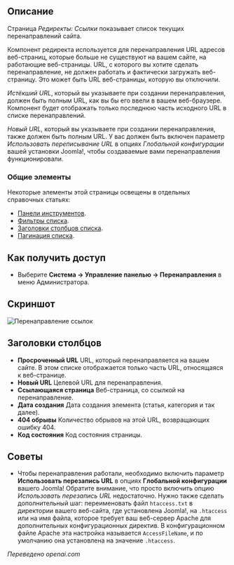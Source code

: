 <!-- Filename: Help4.x:Redirects:_Links / Display title: Перенаправления: Ссылки -->

## Описание

Страница *Редиректы: Ссылки* показывает список текущих перенаправлений сайта.

Компонент редиректа используется для перенаправления URL адресов веб-страниц, которые больше не существуют на вашем сайте, на работающие веб-страницы. URL, с которого вы хотите сделать перенаправление, не должен работать и фактически загружать веб-страницу. Это может быть URL веб-страницы, которую вы отключили.

*Истёкший URL*, который вы указываете при создании перенаправления, должен быть полным URL, как вы бы его ввели в вашем веб-браузере. Компонент будет отображать только последнюю часть исходного URL в списке перенаправлений.

*Новый URL*, который вы указываете при создании перенаправления, также должен быть полным URL. У вас должен быть включен параметр *Использовать переписывание URL* в опциях *Глобальной конфигурации* вашей установки Joomla!, чтобы создаваемые вами перенаправления функционировали.

### Общие элементы

Некоторые элементы этой страницы освещены в отдельных справочных статьях:

* [Панели инструментов](jdocmanual?article=help/common-elements/toolbars).
* [Фильтры списка](jdocmanual?article=help/common-elements/list-filters).
* [Заголовки столбцов списка](jdocmanual?article=help/common-elements/list-column-headers).
* [Пагинация списка](jdocmanual?article=help/common-elements/list-pagination).

## Как получить доступ

- Выберите **Система → Управление панелью → Перенаправления** в меню Администратора.

## Скриншот

![Перенаправление ссылок](../../../ru/images/redirects/redirects-links.png)

## Заголовки столбцов

- **Просроченный URL** URL, который перенаправляется на вашем сайте. В этом списке отображается только часть URL, относящаяся к веб-странице.
- **Новый URL** Целевой URL для перенаправления.
- **Ссылающаяся страница** Веб-страница, со ссылкой на перенаправление.
- **Дата создания** Дата создания элемента (статья, категория и так далее).
- **404 обрывы** Количество обрывов на этой URL, возвращающих ошибку 404.
- **Код состояния** Код состояния страницы.

## Советы

- Чтобы перенаправления работали, необходимо включить параметр 
  **Использовать перезапись URL** в опциях **Глобальной конфигурации**
  вашего Joomla! Обратите внимание, что просто включить опцию
  *Использовать перезапись URL* недостаточно. Нужно также сделать
  дополнительный шаг: переименовать файл `htaccess.txt` в директории
  вашего веб-сайта, где установлена Joomla!, на `.htaccess` или на имя
  файла, которое требует ваш веб-сервер Apache для дополнительных
  конфигурационных директив. В конфигурационном файле Apache эта
  настройка называется `AccessFileName`, и по умолчанию она установлена
  на значение `.htaccess`. 

*Переведено openai.com*

